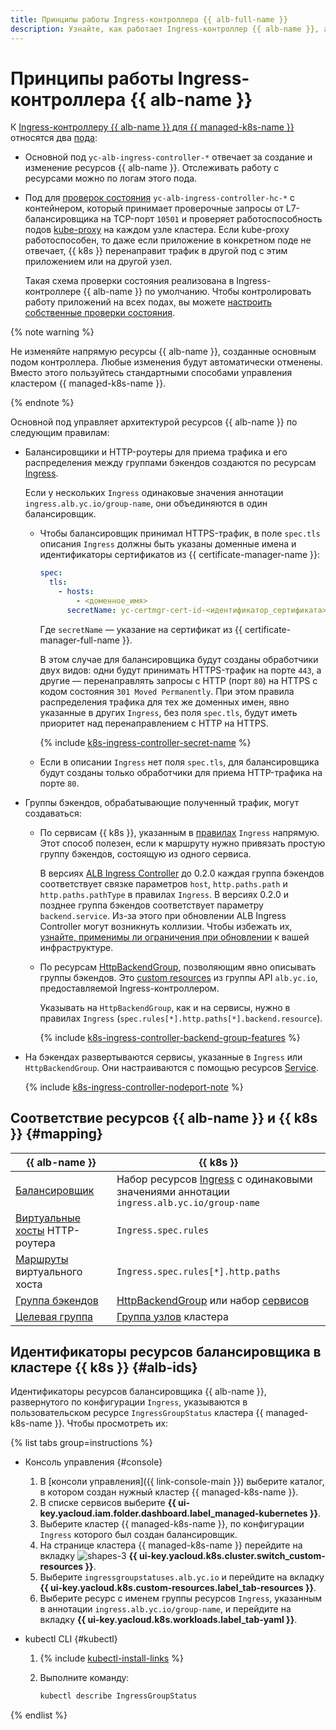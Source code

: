 ```yaml
---
title: Принципы работы Ingress-контроллера {{ alb-full-name }}
description: Узнайте, как работает Ingress-контроллер {{ alb-name }}, а также связь ресурсов {{ alb-name }} и {{ k8s }}.
---
```


# Принципы работы Ingress-контроллера {{ alb-name }}


К [Ingress-контроллеру {{ alb-name }} для {{ managed-k8s-name }}](index.md) относятся два [пода](../../../managed-kubernetes/concepts/index.md#pod):

* Основной под `yc-alb-ingress-controller-*` отвечает за создание и изменение ресурсов {{ alb-name }}. Отслеживать работу с ресурсами можно по логам этого пода.
* Под для [проверок состояния](../../concepts/backend-group.md#health-checks) `yc-alb-ingress-controller-hc-*` с контейнером, который принимает проверочные запросы от L7-балансировщика на TCP-порт `10501` и проверяет работоспособность подов [kube-proxy](https://kubernetes.io/docs/reference/command-line-tools-reference/kube-proxy/) на каждом узле кластера. Если kube-proxy работоспособен, то даже если приложение в конкретном поде не отвечает, {{ k8s }} перенаправит трафик в другой под с этим приложением или на другой узел.

  Такая схема проверки состояния реализована в Ingress-контроллере {{ alb-name }} по умолчанию. Чтобы контролировать работу приложений на всех подах, вы можете [настроить собственные проверки состояния](../../../managed-kubernetes/tutorials/custom-health-checks.md).

{% note warning %}

Не изменяйте напрямую ресурсы {{ alb-name }}, созданные основным подом контроллера. Любые изменения будут автоматически отменены. Вместо этого пользуйтесь стандартными способами управления кластером {{ managed-k8s-name }}.

{% endnote %}

Основной под управляет архитектурой ресурсов {{ alb-name }} по следующим правилам:

* Балансировщики и HTTP-роутеры для приема трафика и его распределения между группами бэкендов создаются по ресурсам [Ingress](../../k8s-ref/ingress.md). 
  
  Если у нескольких `Ingress` одинаковые значения аннотации `ingress.alb.yc.io/group-name`, они объединяются в один балансировщик.

  * Чтобы балансировщик принимал HTTPS-трафик, в поле `spec.tls` описания `Ingress` должны быть указаны доменные имена и идентификаторы сертификатов из {{ certificate-manager-name }}:

    ```yaml
    spec:
      tls:
        - hosts:
            - <доменное_имя>
          secretName: yc-certmgr-cert-id-<идентификатор_сертификата>
    ```

    Где `secretName` — указание на сертификат из {{ certificate-manager-full-name }}.

    В этом случае для балансировщика будут созданы обработчики двух видов: одни будут принимать HTTPS-трафик на порте `443`, а другие — перенаправлять запросы с HTTP (порт `80`) на HTTPS с кодом состояния `301 Moved Permanently`. При этом правила распределения трафика для тех же доменных имен, явно указанные в других `Ingress`, без поля `spec.tls`, будут иметь приоритет над перенаправлением с HTTP на HTTPS.

    {% include [k8s-ingress-controller-secret-name](../../../_includes/application-load-balancer/k8s-ingress-controller-secret-name.md) %}
    
  * Если в описании `Ingress` нет поля `spec.tls`, для балансировщика будут созданы только обработчики для приема HTTP-трафика на порте `80`.

* Группы бэкендов, обрабатывающие полученный трафик, могут создаваться:

  * По сервисам {{ k8s }}, указанным в [правилах](../../../application-load-balancer/k8s-ref/ingress.md#rule) `Ingress` напрямую. Этот способ полезен, если к маршруту нужно привязать простую группу бэкендов, состоящую из одного сервиса.

    В версиях [ALB Ingress Controller](/marketplace/products/yc/alb-ingress-controller) до 0.2.0 каждая группа бэкендов соответствует связке параметров `host`, `http.paths.path` и `http.paths.pathType` в правилах `Ingress`. В версиях 0.2.0 и позднее группа бэкендов соответствует параметру `backend.service`. Из-за этого при обновлении ALB Ingress Controller могут возникнуть коллизии. Чтобы избежать их, [узнайте, применимы ли ограничения при обновлении](../../operations/k8s-ingress-controller-upgrade.md) к вашей инфраструктуре.

  * По ресурсам [HttpBackendGroup](../../k8s-ref/http-backend-group.md), позволяющим явно описывать группы бэкендов. Это [custom resources](https://kubernetes.io/docs/concepts/extend-kubernetes/api-extension/custom-resources/) из группы API `alb.yc.io`, предоставляемой Ingress-контроллером.

    Указывать на `HttpBackendGroup`, как и на сервисы, нужно в правилах `Ingress` (`spec.rules[*].http.paths[*].backend.resource`). 

    {% include [k8s-ingress-controller-backend-group-features](../../../_includes/application-load-balancer/k8s-ingress-controller-backend-group-features.md) %}

* На бэкендах развертываются сервисы, указанные в `Ingress` или `HttpBackendGroup`. Они настраиваются с помощью ресурсов [Service](../../k8s-ref/service-for-ingress.md).

  {% include [k8s-ingress-controller-nodeport-note](../../../_includes/application-load-balancer/k8s-ingress-controller-nodeport-note.md) %}

## Соответствие ресурсов {{ alb-name }} и {{ k8s }} {#mapping}

| {{ alb-name }} | {{ k8s }} |
| ----- | ----- |
| [Балансировщик](../../concepts/application-load-balancer.md) | Набор ресурсов [Ingress](../../k8s-ref/ingress.md) с одинаковыми значениями аннотации `ingress.alb.yc.io/group-name` |
| [Виртуальные хосты](../../concepts/http-router.md#virtual-host) HTTP-роутера | `Ingress.spec.rules` |
| [Маршруты](../../concepts/http-router.md#routes) виртуального хоста | `Ingress.spec.rules[*].http.paths` |
| [Группа бэкендов](../../concepts/backend-group.md) | [HttpBackendGroup](../../k8s-ref/http-backend-group.md) или набор [сервисов](../../k8s-ref/service-for-ingress.md) |
| [Целевая группа](../../concepts/target-group.md) | [Группа узлов](../../../managed-kubernetes/concepts/index.md#node-group) кластера |

## Идентификаторы ресурсов балансировщика в кластере {{ k8s }} {#alb-ids}

Идентификаторы ресурсов балансировщика {{ alb-name }}, развернутого по конфигурации `Ingress`, указываются в пользовательском ресурсе `IngressGroupStatus` кластера {{ managed-k8s-name }}. Чтобы просмотреть их:

{% list tabs group=instructions %}

- Консоль управления {#console}

  1. В [консоли управления]({{ link-console-main }}) выберите каталог, в котором создан нужный кластер {{ managed-k8s-name }}.
  1. В списке сервисов выберите **{{ ui-key.yacloud.iam.folder.dashboard.label_managed-kubernetes }}**.
  1. Выберите кластер {{ managed-k8s-name }}, по конфигурации `Ingress` которого был создан балансировщик.
  1. На странице кластера {{ managed-k8s-name }} перейдите на вкладку ![shapes-3](../../../_assets/console-icons/shapes-3.svg) **{{ ui-key.yacloud.k8s.cluster.switch_custom-resources }}**.
  1. Выберите `ingressgroupstatuses.alb.yc.io` и перейдите на вкладку **{{ ui-key.yacloud.k8s.custom-resources.label_tab-resources }}**.
  1. Выберите ресурс с именем группы ресурсов `Ingress`, указанным в аннотации `ingress.alb.yc.io/group-name`, и перейдите на вкладку **{{ ui-key.yacloud.k8s.workloads.label_tab-yaml }}**.

- kubectl CLI {#kubectl}

  1. {% include [kubectl-install-links](../../../_includes/managed-kubernetes/kubectl-install.md) %}
  1. Выполните команду:

      ```bash
      kubectl describe IngressGroupStatus
      ```

{% endlist %}